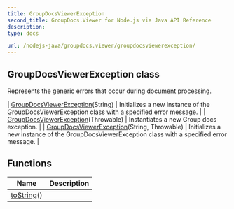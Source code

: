 ```yaml
---
title: GroupDocsViewerException
second_title: GroupDocs.Viewer for Node.js via Java API Reference
description: 
type: docs

url: /nodejs-java/groupdocs.viewer/groupdocsviewerexception/
---
```


## GroupDocsViewerException class

 Represents the generic errors that occur during document processing.
 
| [GroupDocsViewerException](groupdocsviewerexception)(String) | Initializes a new instance of the GroupDocsViewerException class with a specified error message. |
| [GroupDocsViewerException](groupdocsviewerexception)(Throwable) | Instantiates a new Group docs exception. |
| [GroupDocsViewerException](groupdocsviewerexception)(String, Throwable) | Initializes a new instance of the GroupDocsViewerException class with a specified error message. |

## Functions

| Name | Description |
| --- | --- |
| [toString](tostring)() |  |
